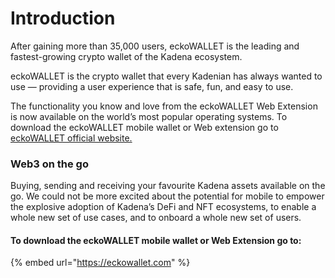 # Introduction

After gaining more than 35,000 users, eckoWALLET is the leading and fastest-growing crypto wallet of the Kadena ecosystem.&#x20;

eckoWALLET is the crypto wallet that every Kadenian has always wanted to use — providing a user experience that is safe, fun, and easy to use.

The functionality you know and love from the eckoWALLET Web Extension is now available on the world’s most popular operating systems. To download the eckoWALLET mobile wallet or Web extension go to [eckoWALLET official website.](https://eckowallet.com)

### Web3 on the go

Buying, sending and receiving your favourite Kadena assets available on the go. We could not be more excited about the potential for mobile to empower the explosive adoption of Kadena’s DeFi and NFT ecosystems, to enable a whole new set of use cases, and to onboard a whole new set of users.

#### To download the eckoWALLET mobile wallet or Web Extension go to:

{% embed url="<https://eckowallet.com>" %}